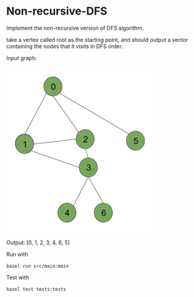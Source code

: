 # Non-recursive-DFS
Implement the non-recursive version of DFS algorithm.

take a vertex called root as the starting point, and should output a vector containing the nodes that it visits in DFS order.

Input graph:

![inputGraph](inputGraph.png)


Output: [0, 1, 2, 3, 4, 6, 5]

Run with
```
bazel run src/main:main
```

Test with
```
bazel test tests:tests
```


